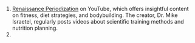 1. [Renaissance Periodization](https://www.youtube.com/@RenaissancePeriodization) on YouTube, which offers insightful content on fitness, diet strategies, and bodybuilding. The creator, Dr. Mike Israetel, regularly posts videos about scientific training methods and nutrition planning.
2. 